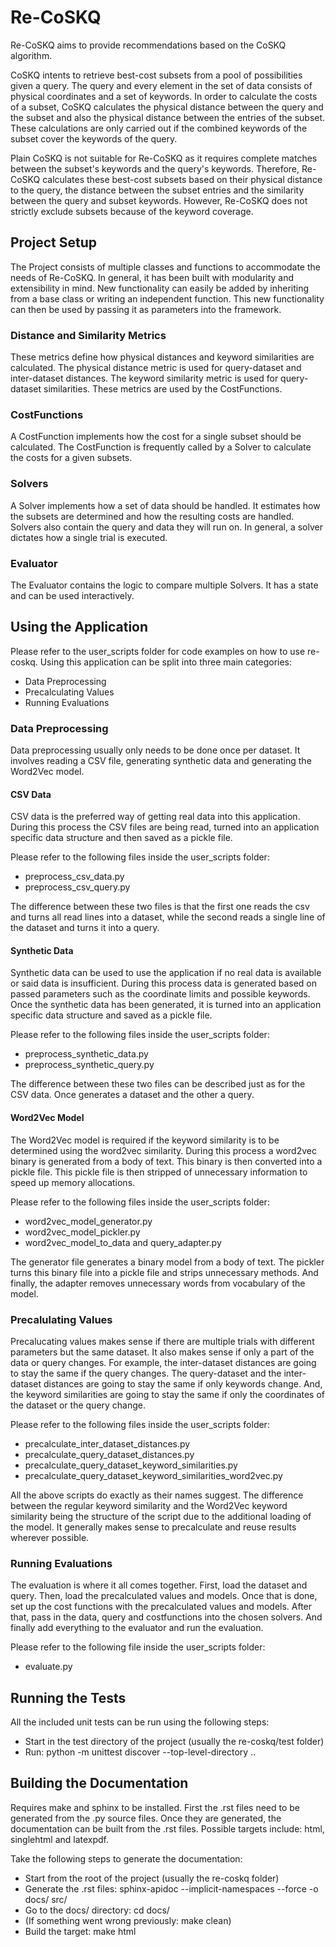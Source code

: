 # Re-CoSKQ

Re-CoSKQ aims to provide recommendations based on the CoSKQ algorithm.

CoSKQ intents to retrieve best-cost subsets from a pool of possibilities given a query.
The query and every element in the set of data consists of physical coordinates and a set of keywords.
In order to calculate the costs of a subset, CoSKQ calculates the physical distance between the query and the subset and also the physical distance between the entries of the subset.
These calculations are only carried out if the combined keywords of the subset cover the keywords of the query.

Plain CoSKQ is not suitable for Re-CoSKQ as it requires complete matches between the subset's keywords and the query's keywords.
Therefore, Re-CoSKQ calculates these best-cost subsets based on their physical distance to the query, the distance between the subset entries and the similarity between the query and subset keywords.
However, Re-CoSKQ does not strictly exclude subsets because of the keyword coverage.

## Project Setup

The Project consists of multiple classes and functions to accommodate the needs of Re-CoSKQ.
In general, it has been built with modularity and extensibility in mind.
New functionality can easily be added by inheriting from a base class or writing an independent function.
This new functionality can then be used by passing it as parameters into the framework.

### Distance and Similarity Metrics

These metrics define how physical distances and keyword similarities are calculated.
The physical distance metric is used for query-dataset and inter-dataset distances.
The keyword similarity metric is used for query-dataset similarities.
These metrics are used by the CostFunctions.

### CostFunctions

A CostFunction implements how the cost for a single subset should be calculated.
The CostFunction is frequently called by a Solver to calculate the costs for a given subsets.

### Solvers

A Solver implements how a set of data should be handled.
It estimates how the subsets are determined and how the resulting costs are handled.
Solvers also contain the query and data they will run on.
In general, a solver dictates how a single trial is executed.

### Evaluator

The Evaluator contains the logic to compare multiple Solvers.
It has a state and can be used interactively.

## Using the Application

Please refer to the user_scripts folder for code examples on how to use re-coskq.
Using this application can be split into three main categories:
 - Data Preprocessing
 - Precalculating Values
 - Running Evaluations

### Data Preprocessing

Data preprocessing usually only needs to be done once per dataset.
It involves reading a CSV file, generating synthetic data and generating the Word2Vec model.

#### CSV Data

CSV data is the preferred way of getting real data into this application.
During this process the CSV files are being read, 
turned into an application specific data structure and then saved as a pickle file.

Please refer to the following files inside the user_scripts folder:
 - preprocess_csv_data.py
 - preprocess_csv_query.py
 
 The difference between these two files is 
 that the first one reads the csv and  turns all read lines into a dataset, 
 while the second reads a single line of the dataset and turns it into a query.

#### Synthetic Data

Synthetic data can be used to use the application if no real data is available or said data is insufficient.
During this process data is generated based on passed parameters such as the coordinate limits and possible keywords.
Once the synthetic data has been generated, it is turned into an application specific data structure and saved as a pickle file.

Please refer to the following files inside the user_scripts folder:
 - preprocess_synthetic_data.py
 - preprocess_synthetic_query.py
 
 The difference between these two files can be described just as for the CSV data.
 Once generates a dataset and the other a query.

#### Word2Vec Model

The Word2Vec model is required if the keyword similarity is to be determined using the word2vec similarity.
During this process a word2vec binary is generated from a body of text.
This binary is then converted into a pickle file.
This pickle file is then stripped of unnecessary information to speed up memory allocations.

Please refer to the following files inside the user_scripts folder:
 - word2vec_model_generator.py
 - word2vec_model_pickler.py
 - word2vec_model_to_data and query_adapter.py
 
 The generator file generates a binary model from a body of text.
 The pickler turns this binary file into a pickle file and strips unnecessary methods.
 And finally, the adapter removes unnecessary words from vocabulary of the model.
 
### Precalulating Values

Precalucating values makes sense if there are multiple trials with different parameters but the same dataset.
It also makes sense if only a part of the data or query changes.
For example, the inter-dataset distances are going to stay the same if the query changes.
The query-dataset and the inter-dataset distances are going to stay the same if only keywords change.
And, the keyword similarities are going to stay the same if only the coordinates of the dataset or the query change.

Please refer to the following files inside the user_scripts folder:
 - precalculate_inter_dataset_distances.py
 - precalculate_query_dataset_distances.py
 - precalculate_query_dataset_keyword_similarities.py
 - precalculate_query_dataset_keyword_similarities_word2vec.py

All the above scripts do exactly as their names suggest.
The difference between the regular keyword similarity and the Word2Vec keyword similarity being 
the structure of the script due to the additional loading of the model.
It generally makes sense to precalculate and reuse results wherever possible.

### Running Evaluations

The evaluation is where it all comes together.
First, load the dataset and query.
Then, load the precalculated values and models.
Once that is done, set up the cost functions with the precalculated values and models.
After that, pass in the data, query and costfunctions into the chosen solvers.
And finally add everything to the evaluator and run the evaluation.

Please refer to the following file inside the user_scripts folder:
 - evaluate.py

## Running the Tests

All the included unit tests can be run using the following steps:

 - Start in the test directory of the project (usually the re-coskq/test folder)
 - Run: python -m unittest discover --top-level-directory ..
 
## Building the Documentation

Requires make and sphinx to be installed.
First the .rst files need to be generated from the .py source files.
Once they are generated, the documentation can be built from the .rst files.
Possible targets include: html, singlehtml and latexpdf.

Take the following steps to generate the documentation:
 - Start from the root of the project (usually the re-coskq folder)
 - Generate the .rst files: sphinx-apidoc --implicit-namespaces --force -o docs/ src/
 - Go to the docs/ directory: cd docs/
 - (If something went wrong previously: make clean)
 - Build the target: make html